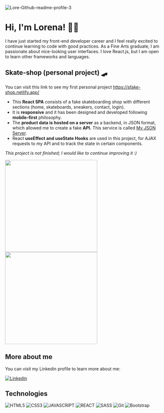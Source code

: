 ![Lore-Github-readme-profile-3](https://user-images.githubusercontent.com/75860941/144342018-d5bca9ac-cdd9-4c85-9d20-b1d361731d32.jpg)

# Hi, I'm Lorena! 👋🏻

I have just started my front-end developer career and I feel really excited to continue learning to code with good practices. As a Fine Arts graduate, I am passionate about nice-looking user interfaces. I love React.js, but I am open to learn other frameworks and languages.

## Skate-shop (personal project) 🛹

You can visit this link to see my first personal project https://sfake-shop.netlify.app/

- This **React SPA** consists of a fake skateboarding shop with different sections (home, skateboards, sneakers, contact, login). 
- It is **responsive** and it has been designed and developed following **mobile-first** philosophy. 
- The **product data is hosted on a server** as a backend, in JSON format, which allowed me to create a fake **API.** This service is called <a href="https://my-json-server.typicode.com/">My JSON Server</a>.
- React **useEffect and useState Hooks** are used in this project, for AJAX requests to my API and to track the state in certain components.

*This project is not finished; I would like to continue improving it :)*

<img height="300" src="https://user-images.githubusercontent.com/75860941/150134040-1f612de3-e150-4045-886e-345f225bf1e0.gif" /> <img height="300" src="https://user-images.githubusercontent.com/75860941/150137025-043ce9c7-1055-4668-a9d0-d052d4ac77ed.gif" />

## More about me

You can visit my Linkedin profile to learn more about me:

<a href="https://www.linkedin.com/in/lorena-matey-lopez/"> ![Linkedin](https://img.shields.io/badge/-Lorena_Matey_López-0A66C2?style=flat&logo=linkedin&logoColor=white)</a>

## Technologies

![HTML5](https://img.shields.io/badge/-HTML5-E34F26?style=flat&logo=html5&logoColor=white)
![CSS3](https://img.shields.io/badge/-CSS3-1572b6?style=flat&logo=css3&logoColor=white)
![JAVASCRIPT](https://img.shields.io/badge/-Javascript-F7DF1E?style=flat&logo=javascript&logoColor=black)
![REACT](https://img.shields.io/badge/-React-61DAFB?style=flat&logo=react&logoColor=white)
![SASS](https://img.shields.io/badge/-SASS-CC6699?style=flat&logo=sass&logoColor=white)
![Git](https://img.shields.io/badge/-Git-F05032?style=flat&logo=git&logoColor=white)
![Bootstrap](https://img.shields.io/badge/-Boostrap-7952B3?style=flat&logo=bootstrap&logoColor=white)
 
<!--
**LoreMatey/LoreMatey** is a ✨ _special_ ✨ repository because its `README.md` (this file) appears on your GitHub profile.

Here are some ideas to get you started:

- 🔭 I’m currently working on ...
- 🌱 I’m currently learning ...
- 👯 I’m looking to collaborate on ...
- 🤔 I’m looking for help with ...
- 💬 Ask me about ...
- 📫 How to reach me: ...
- 😄 Pronouns: ...
- ⚡ Fun fact: ...
-->
